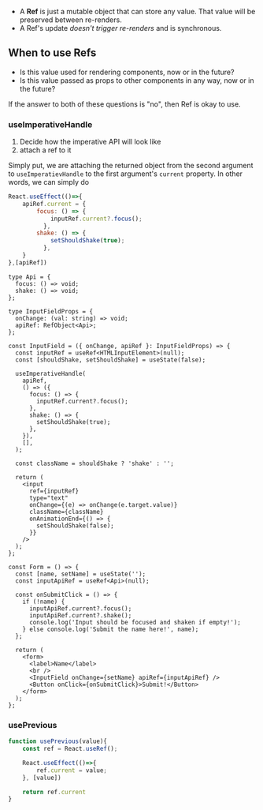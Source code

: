 - A __Ref__ is just a mutable object that can store any value. That value will be preserved between re-renders.
- A Ref's update _doesn't trigger re-renders_ and is synchronous.

## When to use Refs
- Is this value used for rendering components, now or in the future?
- Is this value passed as props to other components in any way, now or in the future?

If the answer to both of these questions is "no", then Ref is okay to use.

### useImperativeHandle
1. Decide how the imperative API will look like
2. attach a ref to it

Simply put, we are attaching the returned object from the second argument to `useImperatievHandle` to the first argument's `current` property.
In other words, we can simply do 
```js
React.useEffect(()=>{
	apiRef.current = {
		focus: () => {
			inputRef.current?.focus();
	      },
	    shake: () => {
	        setShouldShake(true);
	      },
	}
},[apiRef])
```


```tsx
type Api = {
  focus: () => void;
  shake: () => void;
};

type InputFieldProps = {
  onChange: (val: string) => void;
  apiRef: RefObject<Api>;
};

const InputField = ({ onChange, apiRef }: InputFieldProps) => {
  const inputRef = useRef<HTMLInputElement>(null);
  const [shouldShake, setShouldShake] = useState(false);

  useImperativeHandle(
    apiRef,
    () => ({
      focus: () => {
        inputRef.current?.focus();
      },
      shake: () => {
        setShouldShake(true);
      },
    }),
    [],
  );

  const className = shouldShake ? 'shake' : '';

  return (
    <input
      ref={inputRef}
      type="text"
      onChange={(e) => onChange(e.target.value)}
      className={className}
      onAnimationEnd={() => {
        setShouldShake(false);
      }}
    />
  );
};

const Form = () => {
  const [name, setName] = useState('');
  const inputApiRef = useRef<Api>(null);

  const onSubmitClick = () => {
    if (!name) {
      inputApiRef.current?.focus();
      inputApiRef.current?.shake();
      console.log('Input should be focused and shaken if empty!');
    } else console.log('Submit the name here!', name);
  };

  return (
    <form>
      <label>Name</label>
      <br />
      <InputField onChange={setName} apiRef={inputApiRef} />
      <Button onClick={onSubmitClick}>Submit!</Button>
    </form>
  );
};
```

### usePrevious
```js
function usePrevious(value){
	const ref = React.useRef();

	React.useEffect(()=>{
		ref.current = value;
	}, [value])

	return ref.current
}
```


